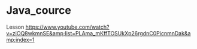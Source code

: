 # Java_cource
Lesson https://www.youtube.com/watch?v=ziOQ8wkmnSE&amp;list=PLAma_mKffTOSUkXp26rgdnC0PicnmnDak&amp;index=1
